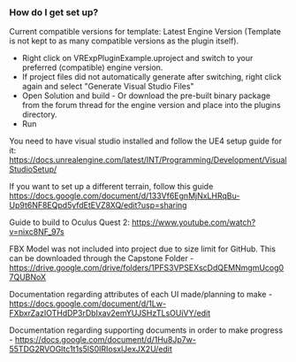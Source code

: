 ### How do I get set up? ###

Current compatible versions for template: Latest Engine Version (Template is not kept to as many compatible versions as the plugin itself).

* Right click on VRExpPluginExample.uproject and switch to your preferred (compatible) engine version.
* If project files did not automatically generate after switching, right click again and select "Generate Visual Studio Files"
* Open Solution and build - Or download the pre-built binary package from the forum thread for the engine version and place into the plugins directory.
* Run

You need to have visual studio installed and follow the UE4 setup guide for it: https://docs.unrealengine.com/latest/INT/Programming/Development/VisualStudioSetup/

If you want to set up a different terrain, follow this guide https://docs.google.com/document/d/133Vf6EgnMjNxLHRqBu-Up9t6NF8EQpd5yfdEtEVZ8XQ/edit?usp=sharing

Guide to build to Oculus Quest 2: https://www.youtube.com/watch?v=nixc8NF_97s

FBX Model was not included into project due to size limit for GitHub. This can be downloaded through the Capstone Folder - https://drive.google.com/drive/folders/1PFS3VPSEXscDdQEMNmgmUcog07QUBNoX

Documentation regarding attributes of each UI made/planning to make - https://docs.google.com/document/d/1Lw-FXbxrZazIOTHdDP3rDbIxav2emYUJSHzTLsOUiVY/edit

Documentation regarding supporting documents in order to make progress - https://docs.google.com/document/d/1Hu8Jp7w-55TDG2RVOGltc1t1s5lS0IRIosxlJexJX2U/edit

